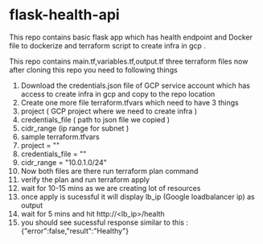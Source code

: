 # flask-health-api
This repo contains basic flask app which has health endpoint and Docker file to dockerize and terraform script to create infra in gcp .

This repo contains main.tf,variables.tf,output.tf three terraform files now after cloning this repo you need to following things

1. Download the credentials.json file of GCP service account which has access to create infra in gcp and copy to the repo location
2. Create one more file terraform.tfvars which need to have 3 things
3. project ( GCP project where we need to create infra )
4. credentials_file ( path to json file we copied )
5. cidr_range (ip range for subnet )
6. sample terraform.tfvars
7. project = "<name-of-project>"
8. credentials_file = "<path-to-json-file>"
9. cidr_range = "10.0.1.0/24"
10. Now both files are there run terraform plan command
11. verify the plan and run terraform apply
12. wait for 10-15 mins as we are creating lot of resources
13. once apply is sucessful it will display lb_ip (Google loadbalancer ip) as output
14. wait for 5 mins and hit http://<lb_ip>/health
15. you should see sucessful response similar to this :{"error":false,"result":"Healthy"}
